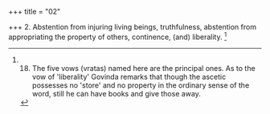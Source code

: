 +++
title = "02"

+++
2. Abstention from injuring living beings, truthfulness, abstention from appropriating the property of others, continence, (and) liberality. [^1] 


[^1]:  18. The five vows (vratas) named here are the principal ones. As to the vow of 'liberality' Govinda remarks that though the ascetic possesses no 'store' and no property in the ordinary sense of the word, still he can have books and give those away.
